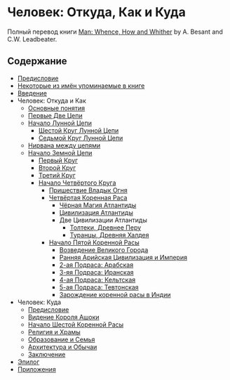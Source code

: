 # Человек: Откуда, Как и Куда

Полный перевод книги [Man: Whence, How and Whither](https://archive.org/details/manwhencehowandw031919mbp) by A. Besant and C.W. Leadbeater.

## Содержание

- [Предисловие](/ru/00.foreword)
- [Некоторые из имён упоминаемые в книге](/ru/00.characters)
- [Введение](/ru/01.introduction)
- Человек: Откуда и Как
  - [Основные понятия](/ru/01.preliminaries)
  - [Первые Две Цепи](/ru/02.1st-and-2nd-chains)
  - [Начало Лунной Цепи](/ru/03.early-moon-chain)
    - [Шестой Круг Лунной Цепи](/ru/04.6th-moon-round)
    - [Седьмой Круг Лунной Цепи](/ru/05.7th-moon-round)
  - [Нирвана между цепями](/ru/06.0.interchain-nirvana)
  - [Начало Земной Цепи](/ru/06.early-earth-chain)
    - [Первый Круг](/ru/07.1st-round)
    - [Второй Круг](/ru/07.2nd-round)
    - [Третий Круг](/ru/07.3rd-round)
    - [Начало Четвёртого Круга](/ru/07.4th-round)
      - [Пришествие Владык Огня](/ru/07.lords-of-fire)
      - [Четвёртая Коренная Раса](/ru/08.4th-root-race)
        - [Чёрная Магия Атлантиды](/ru/10.atlantean-black-magic)
        - [Цивилизация Атлантиды](/ru/11.atlantean-civilization)
        - Две Цивилизации Атлантиды
          - [Толтеки, Древнее Перу](/ru/12.tolteks-ancient-peru)
          - [Туранцы, Древняя Халдея](/ru/13.turanians-ancient-chaldea)
      - [Начало Пятой Коренной Расы](/ru/14.5th-root-race)
        - [Возведение Великого Города](/ru/15.the-great-city)
        - [Ранняя Арийская Цивилизация и Империя](/ru/16.1-aryans)
        - [2-ая Подраса: Арабская](/ru/16.2-arabians)
        - [3-яя Подраса: Иранская](/ru/16.3-iranians)
        - [4-ая Подраса: Кельтская](/ru/16.4-celts)
        - [5-ая Подраса: Тевтонская](/ru/16.5-teutons)
        - [Зарождение коренной расы в Индии](/ru/16.root-stock)
- Человек: Куда
  - [Предисловие](/ru/20.6th-root-race-intro)
  - [Видение Короля Ашоки](/ru/21.king-ashoka-vision)
  - [Начало Шестой Коренной Расы](/ru/23.early-6th-root-race)
  - [Религия и Храмы](/ru/24.religion-and-temples)
  - [Образование и Семья](/ru/25.education-and-family)
  - [Архитектура и Обычаи](/ru/26.architecture-and-customs)
  - [Заключение](/ru/conclusion)
- [Эпилог](/ru/epilogue)
- [Приложения](ru/appendix.md)
